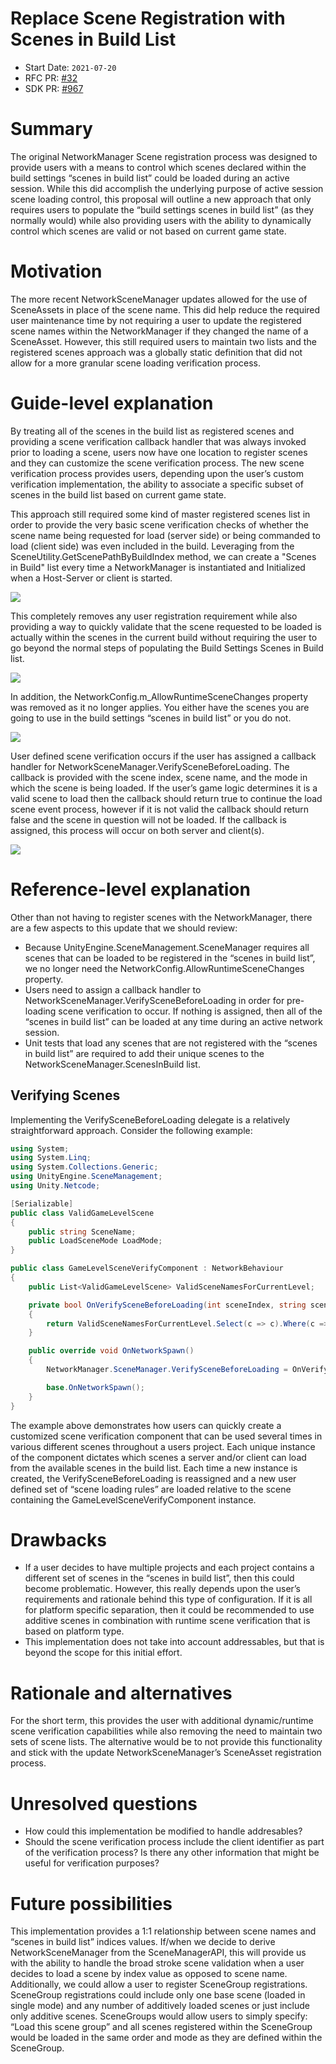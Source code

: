 # Replace Scene Registration with Scenes in Build List
[feature]: #feature

- Start Date: `2021-07-20`
- RFC PR: [#32](https://github.com/Unity-Technologies/com.unity.multiplayer.rfcs/pull/32)
- SDK PR: [#967](https://github.com/Unity-Technologies/com.unity.multiplayer.mlapi/pull/967)

# Summary
[summary]: #summary

The original NetworkManager Scene registration process was designed to provide users with a means to control which scenes declared within the build settings “scenes in build list” could be loaded during an active session. While this did accomplish the underlying purpose of active session scene loading control, this proposal will outline a new approach that only requires users to populate the “build settings scenes in build list” (as they normally would) while also providing users with the ability to dynamically control which scenes are valid or not based on current game state.

# Motivation
[motivation]: #motivation

The more recent NetworkSceneManager updates allowed for the use of SceneAssets in place of the scene name.  This did help reduce the required user maintenance time by not requiring a user to update the registered scene names within the NetworkManager if they changed the name of a  SceneAsset.  However, this still required users to maintain two lists and the registered scenes approach was a globally static definition that did not allow for a more granular scene loading verification process.    


# Guide-level explanation
[guide-level-explanation]: #guide-level-explanation

By treating all of the scenes in the build list as registered scenes and providing a scene verification callback handler that was always invoked prior to loading a scene,  users now have one location to register scenes and they can customize the scene verification process.  The new scene verification process provides users, depending upon the user’s custom verification implementation, the ability to associate a specific subset of scenes in the build list based on current game state.  

This approach still required some kind of master registered scenes list in order to provide the very basic scene verification checks of whether the scene name being requested for load (server side) or being commanded to load (client side) was even included in the build.  Leveraging from the SceneUtility.GetScenePathByBuildIndex method, we can create a "Scenes in Build" list every time a NetworkManager is instantiated and Initialized when a Host-Server or client is started.   
  
![](0000-remove-sceneregistration/rem-sceneregistration-1.png)

This completely removes any user registration requirement while also providing a way to quickly validate that the scene requested to be loaded is actually within the scenes in the current build without requiring the user to go beyond the normal steps of populating the Build Settings Scenes in Build list.  

![](0000-remove-sceneregistration/rem-sceneregistration-2.png)

In addition, the NetworkConfig.m_AllowRuntimeSceneChanges property was removed as it no longer applies.  You either have the scenes you are going to use in the build settings “scenes in build list” or you do not.  

![](0000-remove-sceneregistration/rem-sceneregistration-3.png)

User defined scene verification occurs if the user has assigned a callback handler for NetworkSceneManager.VerifySceneBeforeLoading.  The callback is provided with the scene index, scene name, and the mode in which the scene is being loaded.  If the user’s game logic determines it is a valid scene to load then the callback should return true to continue the load scene event process, however if it is not valid the callback should return false and the scene in question will not be loaded.  If the callback is assigned, this process will occur on both server and client(s).

![](0000-remove-sceneregistration/rem-sceneregistration-4.png)


# Reference-level explanation
[reference-level-explanation]: #reference-level-explanation
Other than not having to register scenes with the NetworkManager,  there are a few aspects to this update that we should review:
* Because UnityEngine.SceneManagement.SceneManager requires all scenes that can be loaded to be registered in the “scenes in build list”, we no longer need the NetworkConfig.AllowRuntimeSceneChanges property.
* Users need to assign a callback handler to NetworkSceneManager.VerifySceneBeforeLoading in order for pre-loading scene verification to occur.  If nothing is assigned, then all of the “scenes in build list” can be loaded at any time during an active network session.
* Unit tests that load any scenes that are not registered with the “scenes in build list” are required to add their unique scenes to the NetworkSceneManager.ScenesInBuild list.

## **Verifying Scenes** 
Implementing the VerifySceneBeforeLoading delegate is a relatively straightforward approach. Consider the following example:

```C#
using System;
using System.Linq;
using System.Collections.Generic;
using UnityEngine.SceneManagement;
using Unity.Netcode;

[Serializable]
public class ValidGameLevelScene
{
    public string SceneName;
    public LoadSceneMode LoadMode;
}

public class GameLevelSceneVerifyComponent : NetworkBehaviour
{
    public List<ValidGameLevelScene> ValidSceneNamesForCurrentLevel;

    private bool OnVerifySceneBeforeLoading(int sceneIndex, string sceneName, LoadSceneMode loadSceneMode)
    {
        return ValidSceneNamesForCurrentLevel.Select(c => c).Where(c => c.SceneName == sceneName && c.LoadMode == loadSceneMode).Count() > 0;
    }

    public override void OnNetworkSpawn()
    {
        NetworkManager.SceneManager.VerifySceneBeforeLoading = OnVerifySceneBeforeLoading;

        base.OnNetworkSpawn();
    }
}
```
The example above demonstrates how users can quickly create a customized scene verification component that can be used several times in various different scenes throughout a users project.  Each unique instance of the component dictates which scenes a server and/or client can load from the available scenes in the build list.  Each time a new instance is created, the VerifySceneBeforeLoading is reassigned and a new user defined set of “scene loading rules” are loaded relative to the scene containing the GameLevelSceneVerifyComponent instance.


# Drawbacks
[drawbacks]: #drawbacks

* If a user decides to have multiple projects and each project contains a different set of scenes in the “scenes in build list”, then this could become problematic.  However, this really depends upon the user’s requirements and rationale behind this type of configuration.  If it is all for platform specific separation, then it could be recommended to use additive scenes in combination with runtime scene verification that is based on platform type.
* This implementation does not take into account addressables, but that is beyond the scope for this initial effort.

# Rationale and alternatives
[rationale-and-alternatives]: #rationale-and-alternatives

For the short term, this provides the user with additional dynamic/runtime scene verification capabilities while also removing the need to maintain two sets of scene lists.  The alternative would be to not provide this functionality and stick with the update NetworkSceneManager’s SceneAsset registration process.


# Unresolved questions
[unresolved-questions]: #unresolved-questions

* How could this implementation be modified to handle addresables?
* Should the scene verification process include the client identifier as part of the verification process?  Is there any other information that might be useful for verification purposes?

# Future possibilities
[future-possibilities]: #future-possibilities

This implementation provides a 1:1 relationship between scene names and “scenes in build list” indices values. If/when we decide to derive NetworkSceneManager from the SceneManagerAPI, this will provide us with the ability to handle the broad stroke scene validation when a user decides to load a scene by index value as opposed to scene name.  Additionally, we could allow a user to register SceneGroup registrations.  SceneGroup registrations could include only one base scene (loaded in single mode) and any number of additively loaded scenes or just include only additive scenes.  SceneGroups would allow users to simply specify: “Load this scene group” and all scenes registered within the SceneGroup would be loaded in the same order and mode as they are defined within the SceneGroup.

